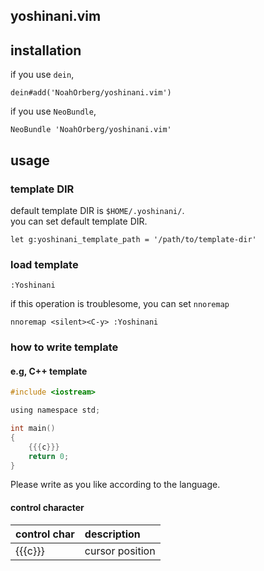## yoshinani.vim


## installation
if you use `dein`, 
```vim
dein#add('NoahOrberg/yoshinani.vim')
```
if you use `NeoBundle`, 
```vim
NeoBundle 'NoahOrberg/yoshinani.vim'
```

## usage

### template DIR
default template DIR is `$HOME/.yoshinani/`.  
you can set default template DIR.
``` vim
let g:yoshinani_template_path = '/path/to/template-dir'
```

### load template
``` vim
:Yoshinani
```

if this operation is troublesome, you can set `nnoremap`
``` vim
nnoremap <silent><C-y> :Yoshinani
```

### how to write template
#### e.g, C++ template
```c
#include <iostream>

using namespace std;

int main()
{
    {{{c}}}
    return 0;
}
```

Please write as you like according to the language.

#### control character
|control char|description|
|:-|:-|
|{{{c}}}|cursor position|
